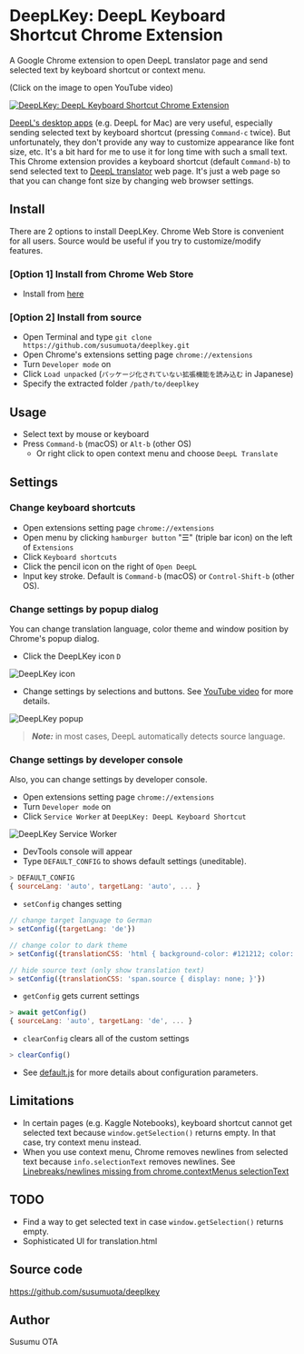 # DeepLKey: DeepL Keyboard Shortcut Chrome Extension

A Google Chrome extension to open DeepL translator page and send selected text by keyboard shortcut or context menu.

(Click on the image to open YouTube video)

[![DeepLKey: DeepL Keyboard Shortcut Chrome Extension](https://user-images.githubusercontent.com/1632335/117237925-e3ff7900-ae66-11eb-9340-80b08d010a27.gif)](http://www.youtube.com/watch?v=gZVzj4uDTss "DeepLKey: DeepL Keyboard Shortcut Chrome Extension")

[DeepL's desktop apps](https://www.deepl.com/app) (e.g. DeepL for Mac) are very useful, especially sending selected text by keyboard shortcut (pressing `Command-c` twice). But unfortunately, they don't provide any way to customize appearance like font size, etc. It's a bit hard for me to use it for long time with such a small text. This Chrome extension provides a keyboard shortcut (default `Command-b`) to send selected text to [DeepL translator](https://www.deepl.com/translator) web page. It's just a web page so that you can change font size by changing web browser settings.

## Install

There are 2 options to install DeepLKey. Chrome Web Store is convenient for all users. Source would be useful if you try to customize/modify features.

### [Option 1] Install from Chrome Web Store
- Install from [here](https://chrome.google.com/webstore/detail/deeplkey-deepl-keyboard-s/ompicphdlcomhddpfbpnhnejhkheeagf)

### [Option 2] Install from source

- Open Terminal and type `git clone https://github.com/susumuota/deeplkey.git`
- Open Chrome's extensions setting page `chrome://extensions`
- Turn `Developer mode` on
- Click `Load unpacked` (`パッケージ化されていない拡張機能を読み込む` in Japanese)
- Specify the extracted folder `/path/to/deeplkey`

## Usage

- Select text by mouse or keyboard
- Press `Command-b` (macOS) or `Alt-b` (other OS)
  - Or right click to open context menu and choose `DeepL Translate`

## Settings

### Change keyboard shortcuts

- Open extensions setting page `chrome://extensions`
- Open menu by clicking `hamburger button` "☰" (triple bar icon) on the left of `Extensions`
- Click `Keyboard shortcuts`
- Click the pencil icon on the right of `Open DeepL`
- Input key stroke. Default is `Command-b` (macOS) or `Control-Shift-b` (other OS).

### Change settings by popup dialog

You can change translation language, color theme and window position by Chrome's popup dialog.

- Click the DeepLKey icon `D`

![DeepLKey icon](https://user-images.githubusercontent.com/1632335/118349094-8a472f00-b589-11eb-9186-331f81dc0f77.png)

- Change settings by selections and buttons. See [YouTube video](http://www.youtube.com/watch?v=gZVzj4uDTss) for more details.

![DeepLKey popup](https://user-images.githubusercontent.com/1632335/118348869-12c4d000-b588-11eb-84e9-df807eb56967.png)

> **_Note:_** in most cases, DeepL automatically detects source language.

### Change settings by developer console

Also, you can change settings by developer console.

- Open extensions setting page `chrome://extensions`
- Turn `Developer mode` on
- Click `Service Worker` at `DeepLKey: DeepL Keyboard Shortcut`

![DeepLKey Service Worker](https://user-images.githubusercontent.com/1632335/118350402-67207d80-b591-11eb-8c90-1adcb4c7ef8d.png)

- DevTools console will appear
- Type `DEFAULT_CONFIG` to shows default settings (uneditable).

```javascript
> DEFAULT_CONFIG
{ sourceLang: 'auto', targetLang: 'auto', ... }
```

- `setConfig` changes setting

```javascript
// change target language to German
> setConfig({targetLang: 'de'})

// change color to dark theme
> setConfig({translationCSS: 'html { background-color: #121212; color: darkgray; } div.source { color: skyblue; }'})

// hide source text (only show translation text)
> setConfig({translationCSS: 'span.source { display: none; }'})
```

- `getConfig` gets current settings

```javascript
> await getConfig()
{ sourceLang: 'auto', targetLang: 'de', ... }
```

- `clearConfig` clears all of the custom settings

```javascript
> clearConfig()
```

- See [default.js](https://github.com/susumuota/deeplkey/blob/main/default.js) for more details about configuration parameters.

## Limitations

- In certain pages (e.g. Kaggle Notebooks), keyboard shortcut cannot get selected text because `window.getSelection()` returns empty. In that case, try context menu instead.
- When you use context menu, Chrome removes newlines from selected text because `info.selectionText` removes newlines. See [Linebreaks/newlines missing from chrome.contextMenus selectionText](https://bugs.chromium.org/p/chromium/issues/detail?id=116429)

## TODO

- Find a way to get selected text in case `window.getSelection()` returns empty.
- Sophisticated UI for translation.html

## Source code

https://github.com/susumuota/deeplkey

## Author

Susumu OTA

